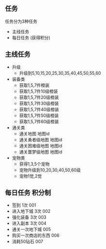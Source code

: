 ## 任务
任务分为3种任务
- 主线任务
- 每日任务 (获得积分)

## 主线任务
- 升级
    - 升级到5,10,15,20,25,30,35,40,45,50,55,60
- 装备类
    - 获取1,5,7件橙装
    - 获取1,5,7件10级橙装
    - 获取1,5,7件20级橙装
    - 获取1,5,7件30级橙装
    - 获取1,5,7件40级橙装
    - 获取1,5,7件50级橙装
    - 获取1,5,7件60级橙装
- 通关类
    - 通关地图 地图id
    - 通关勇者级地图 地图id
    - 通关困难级地图 地图id
    - 通关噩梦级地图 地图id
- 宠物类
    - 获得1,3,5个宠物
    - 宠物升级到10,20,30,40,50,60级
    - 宠物1觉,2觉
    
## 每日任务 积分制
- 签到 1次  001
- 进入地下城 3次 002
- 强化装备 3次 003
- 进入副本 3次 004
- 通关一次地下城 005
- 购买一次商店的东西 006
- 消耗50钻石 007
